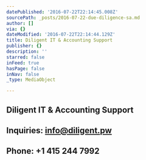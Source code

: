 ```yaml
---
datePublished: '2016-07-22T22:14:45.008Z'
sourcePath: _posts/2016-07-22-due-diligence-sa.md
author: []
via: {}
dateModified: '2016-07-22T22:14:44.129Z'
title: Diligent IT & Accounting Support
publisher: {}
description: ''
starred: false
inFeed: true
hasPage: false
inNav: false
_type: MediaObject

---
```

## Diligent IT & Accounting Support

## Inquiries: info@diligent.pw

## Phone: +1 415 244 7992